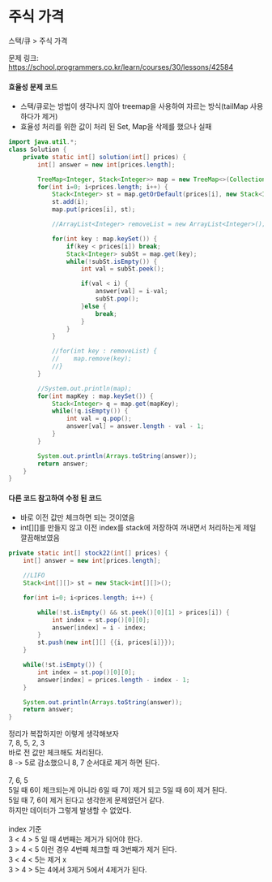 # 주식 가격

스택/큐 > 주식 가격

문제 링크: https://school.programmers.co.kr/learn/courses/30/lessons/42584

#### 효율성 문제 코드

- 스택/큐로는 방법이 생각나지 않아 treemap을 사용하여 자르는 방식(tailMap 사용하다가 제거)
- 효율성 처리를 위한 값이 처리 된 Set, Map을 삭제를 했으나 실패

```java
import java.util.*;
class Solution { 
    private static int[] solution(int[] prices) {
        int[] answer = new int[prices.length];

        TreeMap<Integer, Stack<Integer>> map = new TreeMap<>(Collections.reverseOrder());
        for(int i=0; i<prices.length; i++) {
            Stack<Integer> st = map.getOrDefault(prices[i], new Stack<Integer>());
            st.add(i);
            map.put(prices[i], st);

            //ArrayList<Integer> removeList = new ArrayList<Integer>();

            for(int key : map.keySet()) {
                if(key < prices[i]) break;
                Stack<Integer> subSt = map.get(key);
                while(!subSt.isEmpty()) {
                    int val = subSt.peek();

                    if(val < i) {
                        answer[val] = i-val;
                        subSt.pop();
                    }else {
                        break;
                    }
                }
            }

            //for(int key : removeList) {
            //    map.remove(key);
            //}
        }

        //System.out.println(map);
        for(int mapKey : map.keySet()) {
            Stack<Integer> q = map.get(mapKey);
            while(!q.isEmpty()) {
                int val = q.pop();
                answer[val] = answer.length - val - 1;
            }
        }

        System.out.println(Arrays.toString(answer));
        return answer;
    }
}
```

#### 다른 코드 참고하여 수정 된 코드

- 바로 이전 값만 체크하면 되는 것이였음
- int[][]를 만들지 않고 이전 index를 stack에 저장하여 꺼내면서 처리하는게 제일 깔끔해보였음

```java
private static int[] stock22(int[] prices) {
    int[] answer = new int[prices.length];

    //LIFO
    Stack<int[][]> st = new Stack<int[][]>();

    for(int i=0; i<prices.length; i++) {

        while(!st.isEmpty() && st.peek()[0][1] > prices[i]) {
            int index = st.pop()[0][0];
            answer[index] = i - index;
        }
        st.push(new int[][] {{i, prices[i]}});
    }

    while(!st.isEmpty()) {
        int index = st.pop()[0][0];
        answer[index] = prices.length - index - 1;
    }

    System.out.println(Arrays.toString(answer));
    return answer;
}
```

정리가 복잡하지만 이렇게 생각해보자<br>
7, 8, 5, 2, 3<br>
바로 전 값만 체크해도 처리된다. <br>
8 -> 5로 감소했으니 8, 7 순서대로 제거 하면 된다.<br><br>
7, 6, 5<br>
5일 때 6이 체크되는게 아니라 6일 때 7이 제거 되고 5일 때 6이 제거 된다.<br>
5일 때 7, 6이 제거 된다고 생각한게 문제였던거 같다.<br>
하지만 데이터가 그렇게 발생할 수 없었다.<br><br>
index 기준<br>
3 < 4 > 5 일 때 4번째는 제거가 되어야 한다.<br>
3 > 4 < 5 이런 경우 4번째 체크할 때 3번째가 제거 된다.<br>
3 < 4 < 5는 제거 x<br>
3 > 4 > 5는 4에서 3제거 5에서 4제거가 된다.<br>
